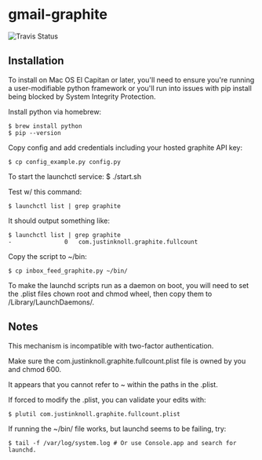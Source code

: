 gmail-graphite
==============

![Travis Status](https://api.travis-ci.org/jknoll/gmail-graphite.svg?branch=master)

Installation
------------

To install on Mac OS El Capitan or later, you'll need to ensure you're running a user-modifiable python framework or you'll run into issues with pip install being blocked by System Integrity Protection.

Install python via homebrew:

    $ brew install python
    $ pip --version

Copy config and add credentials including your hosted graphite API key:

    $ cp config_example.py config.py

To start the launchctl service:
    $ ./start.sh

Test w/ this command:

    $ launchctl list | grep graphite

It should output something like:

    $ launchctl list | grep graphite
    -				0	com.justinknoll.graphite.fullcount

Copy the script to ~/bin:

    $ cp inbox_feed_graphite.py ~/bin/

To make the launchd scripts run as a daemon on boot, you will need to set the .plist files chown root and chmod wheel, then copy them to /Library/LaunchDaemons/.

Notes
-----

This mechanism is incompatible with two-factor authentication.

Make sure the com.justinknoll.graphite.fullcount.plist file is owned by you and chmod 600.

It appears that you cannot refer to ~ within the paths in the .plist.

If forced to modify the .plist, you can validate your edits with:

    $ plutil com.justinknoll.graphite.fullcount.plist

If running the ~/bin/ file works, but launchd seems to be failing, try:

    $ tail -f /var/log/system.log # Or use Console.app and search for launchd.
